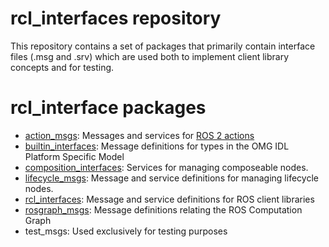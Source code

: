 # rcl_interfaces repository
This repository contains a set of packages that primarily contain interface files (.msg and .srv) which are used both to implement client library concepts and for testing.

# rcl_interface packages
* [action_msgs](action_msgs/README.md): Messages and services for [ROS 2 actions](http://design.ros2.org/articles/actions.html)
* [builtin_interfaces](builtin_interfaces/README.md): Message definitions for types in the OMG IDL Platform Specific Model
* [composition_interfaces](composition_interfaces/README.md): Services for managing composeable nodes.
* [lifecycle_msgs](lifecycle_msgs/README.md): Message and service definitions for managing lifecycle nodes.
* [rcl_interfaces](rcl_interfaces/README.md): Message and service definitions for ROS client libraries
* [rosgraph_msgs](rosgraph_msgs/README.md): Message definitions relating the ROS Computation Graph
* test_msgs: Used exclusively for testing purposes